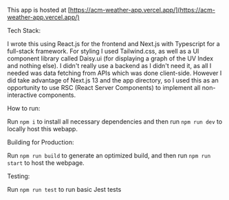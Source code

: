 This app is hosted at [https://acm-weather-app.vercel.app/](https://acm-weather-app.vercel.app/)

Tech Stack:

I wrote this using React.js for the frontend and Next.js with Typescript for a full-stack framework. For styling I used Tailwind.css, as well as a UI component library called Daisy.ui (for displaying a graph of the UV Index and nothing else). I didn't really use a backend as I didn't need it, as all I needed was data fetching from APIs which was done client-side. However I did take advantage of Next.js 13 and the app directory, so I used this as an opportunity to use RSC (React Server Components) to implement all non-interactive components.

How to run:

Run `npm i` to install all necessary dependencies and then run `npm run dev` to locally host this webapp.

Building for Production:

Run `npm run build` to generate an optimized build, and then run `npm run start` to host the webpage.

Testing:

Run `npm run test` to run basic Jest tests
